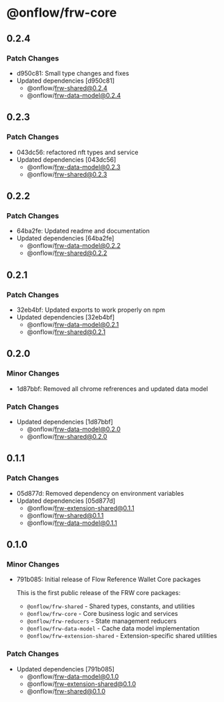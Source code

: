 # @onflow/frw-core

## 0.2.4

### Patch Changes

- d950c81: Small type changes and fixes
- Updated dependencies [d950c81]
  - @onflow/frw-shared@0.2.4
  - @onflow/frw-data-model@0.2.4

## 0.2.3

### Patch Changes

- 043dc56: refactored nft types and service
- Updated dependencies [043dc56]
  - @onflow/frw-data-model@0.2.3
  - @onflow/frw-shared@0.2.3

## 0.2.2

### Patch Changes

- 64ba2fe: Updated readme and documentation
- Updated dependencies [64ba2fe]
  - @onflow/frw-data-model@0.2.2
  - @onflow/frw-shared@0.2.2

## 0.2.1

### Patch Changes

- 32eb4bf: Updated exports to work properly on npm
- Updated dependencies [32eb4bf]
  - @onflow/frw-data-model@0.2.1
  - @onflow/frw-shared@0.2.1

## 0.2.0

### Minor Changes

- 1d87bbf: Removed all chrome refrerences and updated data model

### Patch Changes

- Updated dependencies [1d87bbf]
  - @onflow/frw-data-model@0.2.0
  - @onflow/frw-shared@0.2.0

## 0.1.1

### Patch Changes

- 05d877d: Removed dependency on environment variables
- Updated dependencies [05d877d]
  - @onflow/frw-extension-shared@0.1.1
  - @onflow/frw-shared@0.1.1
  - @onflow/frw-data-model@0.1.1

## 0.1.0

### Minor Changes

- 791b085: Initial release of Flow Reference Wallet Core packages

  This is the first public release of the FRW core packages:
  - `@onflow/frw-shared` - Shared types, constants, and utilities
  - `@onflow/frw-core` - Core business logic and services
  - `@onflow/frw-reducers` - State management reducers
  - `@onflow/frw-data-model` - Cache data model implementation
  - `@onflow/frw-extension-shared` - Extension-specific shared utilities

### Patch Changes

- Updated dependencies [791b085]
  - @onflow/frw-data-model@0.1.0
  - @onflow/frw-extension-shared@0.1.0
  - @onflow/frw-shared@0.1.0
